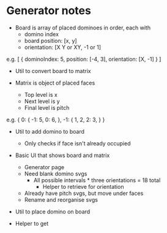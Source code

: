 # Generator notes
* Board is array of placed dominoes in order, each with
    * domino index
    * board position: [x, y]
    * orientation: [X Y or XY, -1 or 1]

e.g.
[
    {
        dominoIndex: 5,
        position: [-4, 3],
        orientation: [X, -1]
    }
]

* Util to convert board to matrix

* Matrix is object of placed faces
    * Top level is x
    * Next level is y
    * Final level is pitch

e.g.
{
    0: {
        -1: 5,
        0: 6,
    },
    -1: {
        1, 2,
        2: 3,
    }
}

* Util to add domino to board
    * Only checks if face isn't already occupied


* Basic UI that shows board and matrix
    * Generator page
    * Need blank domino svgs
        * All possible intervals * three orientations = 18 total
            * Helper to retrieve for orientation
    * Already have pitch svgs, but move under faces
    * Rename and reorganise svgs

* Util to place domino on board

* Helper to get